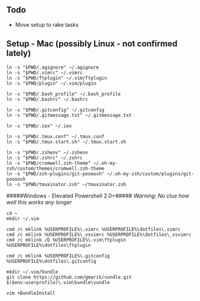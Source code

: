 ## Todo

* Move setup to rake tasks

## Setup - Mac (possibly Linux - not confirmed lately)

```
ln -s "$PWD/.agignore" ~/.agignore
ln -s "$PWD/.vimrc" ~/.vimrc
ln -s "$PWD/ftplugin" ~/.vim/ftplugin
ln -s "$PWD/plugin" ~/.vim/plugin

ln -s "$PWD/.bash_profile" ~/.bash_profile
ln -s "$PWD/.bashrc" ~/.bashrc

ln -s "$PWD/.gitconfig" ~/.gitconfig
ln -s "$PWD/.gitmessage.txt" ~/.gitmessage.txt

ln -s "$PWD/.iex" ~/.iex

ln -s "$PWD/.tmux.conf" ~/.tmux.conf
ln -s "$PWD/.tmux.start.sh" ~/.tmux.start.sh

ln -s "$PWD/.zshenv" ~/.zshenv
ln -s "$PWD/.zshrc" ~/.zshrc
ln -s "$PWD/cromwell.zsh-theme" ~/.oh-my-zsh/custom/themes/cromwell.zsh-theme
ln -s "$PWD/zsh-plugins/git-poooosh" ~/.oh-my-zsh/custom/plugins/git-poooosh
ln -s "$PWD/tmuxinator.zsh" ~/tmuxinator.zsh
```

#####Windows - Elevated Powershell 2.0+#####
_Warning: No clue how well this works any longer_

```
cd ~
mkdir ~/.vim

cmd /c mklink %USERPROFILE%\.vimrc %USERPROFILE%\dotfiles\.vimrc
cmd /c mklink %USERPROFILE%\_vsvimrc %USERPROFILE%\dotfiles\_vsvimrc
cmd /c mklink /D %USERPROFILE%\.vim\ftplugin %USERPROFILE%\dotfiles\ftplugin

cmd /c mklink %USERPROFILE%\.gitconfig %USERPROFILE%\dotfiles\.gitconfig

mkdir ~/.vim/bundle
git clone https://github.com/gmarik/vundle.git $($env:userprofile)\.vim\bundle\vundle

vim +BundleInstall
```
